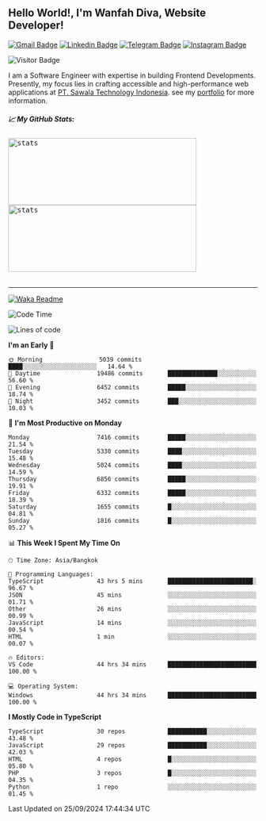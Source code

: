 ## Hello World!, I'm Wanfah Diva, Website Developer!

[![Gmail Badge](https://img.shields.io/badge/-Gmail-white?style=plastic&logo=Gmail&link=mailto:aditputrafirmansyah@gmail.com)](mailto:wanfahdivaa@gmail.com)
[![Linkedin Badge](https://img.shields.io/badge/-LinkedIn-blue?style=plastic&logo=Linkedin&link=https://www.linkedin.com/in/aditputrafirmansyah/)](https://www.linkedin.com/in/wanfahdiva/)
[![Telegram Badge](https://img.shields.io/badge/-Telegram-blue?style=plastic&logo=telegram&link=https://t.me/Adithya_13)](https://t.me/wanfahdiva)
[![Instagram Badge](https://img.shields.io/badge/-Instagram-white?style=plastic&logo=instagram&link=https://www.instagram.com/adithya_firmansyahputra/)](https://www.instagram.com/wnfhdva/)

![Visitor Badge](https://visitor-badge.laobi.icu/badge?page_id=wanfahdiva.wanfahdiva)

<p>
I am a Software Engineer with expertise in building Frontend Developments.
Presently, my focus lies in crafting accessible and high-performance web applications at  <a href="https://sawala/tech" target="_blank">PT. Sawala Technology Indonesia</a>. see my <a href="http://wanfahdiva-com.vercel.app/" target="_blank">portfolio</a> for more information.
</p>

<h5 align="left">
  
📈 **My GitHub Stats:**

</h5>

<div align="left">
<kbd>
    <img height="135em" width="380em" alt="stats" src="https://github-readme-streak-stats.herokuapp.com?user=wanfahdiva&theme=tokyonight_duo&hide_border=true&dates=27DDC9" />
</kbd>
<kbd>
    <img height="135em" width="380em" alt="stats" src="https://github-readme-activity-graph.vercel.app/graph?username=wanfahdiva&theme=react&hide_title=true"></kbd>
</div>

<br />

---

[![Waka Readme](https://github.com/wanfahdiva/wanfahdiva/actions/workflows/waka.yml/badge.svg)](https://github.com/wanfahdiva/wanfahdiva/actions/workflows/waka.yml)

<!--START_SECTION:waka-->
![Code Time](http://img.shields.io/badge/Code%20Time-1%2C169%20hrs%2020%20mins-blue)

![Lines of code](https://img.shields.io/badge/From%20Hello%20World%20I%27ve%20Written-20.1%20million%20lines%20of%20code-blue)

**I'm an Early 🐤** 

```text
🌞 Morning                5039 commits        ████░░░░░░░░░░░░░░░░░░░░░   14.64 % 
🌆 Daytime                19486 commits       ██████████████░░░░░░░░░░░   56.60 % 
🌃 Evening                6452 commits        █████░░░░░░░░░░░░░░░░░░░░   18.74 % 
🌙 Night                  3452 commits        ███░░░░░░░░░░░░░░░░░░░░░░   10.03 % 
```
📅 **I'm Most Productive on Monday** 

```text
Monday                   7416 commits        █████░░░░░░░░░░░░░░░░░░░░   21.54 % 
Tuesday                  5330 commits        ████░░░░░░░░░░░░░░░░░░░░░   15.48 % 
Wednesday                5024 commits        ████░░░░░░░░░░░░░░░░░░░░░   14.59 % 
Thursday                 6856 commits        █████░░░░░░░░░░░░░░░░░░░░   19.91 % 
Friday                   6332 commits        █████░░░░░░░░░░░░░░░░░░░░   18.39 % 
Saturday                 1655 commits        █░░░░░░░░░░░░░░░░░░░░░░░░   04.81 % 
Sunday                   1816 commits        █░░░░░░░░░░░░░░░░░░░░░░░░   05.27 % 
```


📊 **This Week I Spent My Time On** 

```text
🕑︎ Time Zone: Asia/Bangkok

💬 Programming Languages: 
TypeScript               43 hrs 5 mins       ████████████████████████░   96.67 % 
JSON                     45 mins             ░░░░░░░░░░░░░░░░░░░░░░░░░   01.71 % 
Other                    26 mins             ░░░░░░░░░░░░░░░░░░░░░░░░░   00.99 % 
JavaScript               14 mins             ░░░░░░░░░░░░░░░░░░░░░░░░░   00.54 % 
HTML                     1 min               ░░░░░░░░░░░░░░░░░░░░░░░░░   00.07 % 

🔥 Editors: 
VS Code                  44 hrs 34 mins      █████████████████████████   100.00 % 

💻 Operating System: 
Windows                  44 hrs 34 mins      █████████████████████████   100.00 % 
```

**I Mostly Code in TypeScript** 

```text
TypeScript               30 repos            ███████████░░░░░░░░░░░░░░   43.48 % 
JavaScript               29 repos            ███████████░░░░░░░░░░░░░░   42.03 % 
HTML                     4 repos             █░░░░░░░░░░░░░░░░░░░░░░░░   05.80 % 
PHP                      3 repos             █░░░░░░░░░░░░░░░░░░░░░░░░   04.35 % 
Python                   1 repo              ░░░░░░░░░░░░░░░░░░░░░░░░░   01.45 % 
```




 Last Updated on 25/09/2024 17:44:34 UTC
<!--END_SECTION:waka-->
